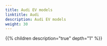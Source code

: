 ```yaml
---
title: Audi EV models
linktitle: Audi
description: Audi EV models
weight: 30
---
```

{{% children description="true" depth="1" %}}
